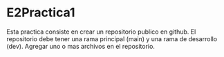 # E2Practica1
Esta practica consiste en crear un repositorio publico en github. El repositorio debe tener una rama principal (main) y una rama de desarrollo (dev). 
Agregar uno o mas archivos en el repositorio.
